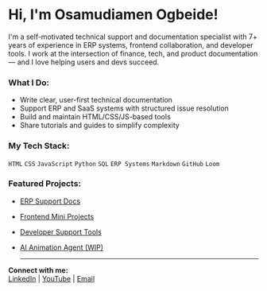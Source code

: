 # Hi, I'm Osamudiamen Ogbeide!

I'm a self-motivated technical support and documentation specialist with 7+ years of experience in ERP systems, frontend collaboration, and developer tools. I work at the intersection of finance, tech, and product documentation — and I love helping users and devs succeed.

### What I Do:
- Write clear, user-first technical documentation
- Support ERP and SaaS systems with structured issue resolution
- Build and maintain HTML/CSS/JS-based tools
- Share tutorials and guides to simplify complexity

### My Tech Stack:
`HTML` `CSS` `JavaScript` `Python` `SQL` `ERP Systems` `Markdown` `GitHub` `Loom`

### Featured Projects:
- [ERP Support Docs](https://github.com/ogbeidemike/erp-support-docs.git)
- [Frontend Mini Projects](https://github.com/ogbeidemike/frontend-mini-projects.git)
- [Developer Support Tools](https://github.com/ogbeide-osamudiamen/developer-support-tools)
- [AI Animation Agent (WIP)](https://github.com/ogbeide-osamudiamen/ai-animation-agent)

  ---

**Connect with me:**  
[LinkedIn](https://linkedin.com/in/your-profile) | [YouTube](https://youtube.com/your-channel) | [Email](mailto:ogbeidemike038@gmail.com)
